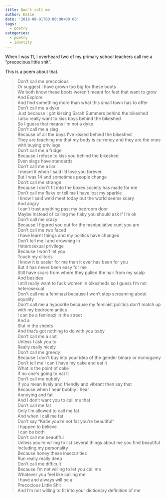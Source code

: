 ```yaml
---
title: Don't call me
author: Katie
date: '2018-08-01T00:00:00+00:00'
tags:
  - poetry
categories:
  - poetry
  - identity
---
```

When I was 11, I overheard two of my primary school teachers call me a "precocious little shit". 

This is a poem about that.



> Don’t call me precocious\
> Or suggest I have grown too big for these boots\
> We both know these boots weren't meant for feet that want to grow\
> And Explore\
> And find something more than what this small town has to offer\
> Don’t call me a dyke\
> Just because I got kissing Sarah Summers behind the bikeshed\
> I also really want to kiss boys behind the bikeshed\
> So I guess that means I’m not a dyke\
> Don't call me a slag\
> Because of all the boys I’ve kissed behind the bikeshed\
> They are teaching me that my body is currency and they are the ones with buying privilege\
> Don’t call me a fridge\
> Because I refuse to kiss you behind the bikeshed\
> Even slags have standards\
> Don’t call me a liar\
> I meant it when I said I’d love you forever\
> But I was 14 and sometimes people change\
> Don’t call me strange\
> Because I don't fit into the boxes society has made for me\
> Don’t call my flaky or tell me I have lost my sparkle\
> I know I said we’d meet today but the world seems scary\
> And angry\
> I can’t trust anything past my bedroom door\
> Maybe instead of calling me flaky you should ask if I’m ok\
> Don't call me crazy\
> Because I figured you out for the manipulative cunt you are\
> Don’t call me two faced\
> I have learnt things and my politics have changed\
> Don’t tell me I and drowning in\
> Heterosexual privilege\
> Because I won’t let you\
> Touch my clitoris\
> I know it is easier for me than it ever has been for you\
> But it has never been easy for me\
> Still have scars from where they pulled the hair from my scalp\
> And besides\
> I still really want to fuck women in bikesheds so I guess I’m not heterosexual\
> Don't call me a feminazi because I won’t stop screaming about equality\
> Don't call me a hypocrite because my feminist politics don’t match up with my bedroom antics\
> I can be a feminazi in the street\
> And a\
> Slut in the sheets\
> And that’s got nothing to do with you baby\
> Don’t call me a slut\
> Unless I ask you to\
> Really really nicely\
> Don’t call me greedy\
> Because I don't buy into your idea of the gender binary or monogamy\
> Don’t tell me I can’t have my cake and eat it\
> What is the point of cake\
> If no one's going to eat it\
> Don’t call me bubbly\
> If you mean lively and friendly and vibrant then say that\
> Because when I hear bubbly I hear\
> Annoying and fat\
> And I don’t want you to call me that\
> Don’t call me fat\
> Only I’m allowed to call me fat\
> And when I call me fat\
> Don’t say “Katie you’re not fat you’re beautiful”\
> I happen to believe\
> I can be both\
> Don’t call me beautiful\
> Unless you’re willing to list several things about me you find beautiful\
> Including my personality\
> Because honey these insecurities\
> Run really really deep\
> Don’t call me difficult\
> Because I’m not willing to let you call me\
> Whatever you feel like calling me\
> I have and always will be a\
> Precocious Little Shit\
> And I’m not willing to fit into your dictionary definition of me

